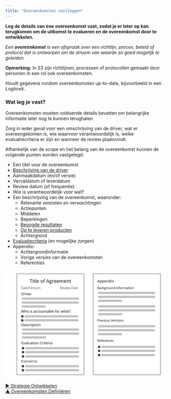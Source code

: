 ```yaml
---
title: "Overeenkomsten vastleggen"
---
```



**Leg de details van ene overeenkomst vast, zodat je er later op kan terugkomen om de uitkomst te evalueren en de overeenkomst door te ontwikkelen.** 

_Een **overeenkomst** is een afspraak over een richtlijn, proces, beleid of protocol dat is ontworpen om de stroom van waarde zo goed mogelijk te geleiden._

**Opmerking:** In S3 zijn richtlijnen, processen of protocollen gemaakt door personen in een rol ook overeenkomsten.

Houdt gegevens rondom overeenkomsten up-to-date, bijvoorbeeld in een <dfn data-info="Logboek: Een (digitaal) systeem om alle informatie op te slaan die relevant is voor het sturen van een organisatie.">Logboek</dfn>.


### Wat leg je vast?

Overeenkomsten moeten voldoende details bevatten om belangrijke informatie later nog te kunnen terughalen.

Zorg in ieder geval voor een omschrijving van de driver, wat er overeengekomen is, wie waarvoor verantwoordelijk is, welke evaluatiecriteria er zijn en wanneer de review plaatsvindt.

Afhankelijk van de scope en het belang van de overeenkomst kunnen de volgende punten worden vastgelegd:

-   Een titel voor de overeenkomst
-   [Beschrijving van de driver](describe-organizational-drivers.html)
-   Aanmaakdatum (en/of versie)
-   Vervaldatum of leverdatum
-   Review datum (of frequentie)
-   Wie is verantwoordelijk voor wat?
-   Een beschrijving van de overeenkomst, waaronder:
    - Relevante vereisten en verwachtingen
    - Actiepunten
    - Middelen
    - Beperkingen
    - [Beoogde resultaten](clarify-intended-outcome.html)
    - [Op te leveren producten](describe-deliverables.html)
    - Achtergrond
-   [Evaluatiecriteria](evaluation-criteria.html) (en mogelijke <dfn data-info="Zorg: Een vermoeden - of mening - dat iets doen (zelfs in de afwezigheid van bezwaren) mogelijk in de weg zou kunnen staan van een (meer) effectieve reactie op een driver van de organisatie.">zorgen</dfn>)
-   Appendix:
    - Achtergrondinformatie
    - Vorige versies van de overeenkomsten
    - Referenties

![Format voor overeenkomsten](img/templates/agreement-template.png)



[&#9654; Strategie Ontwikkelen](develop-strategy.html)<br/>[&#9650; Overeenkomsten Definiëren](defining-agreements.html)


